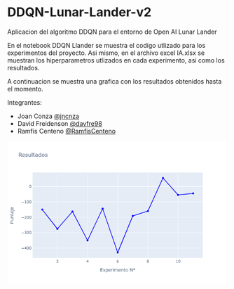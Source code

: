 # DDQN-Lunar-Lander-v2
Aplicacion del algoritmo DDQN para el entorno de Open AI Lunar Lander


En el notebook DDQN Llander se muestra el codigo utlizado para los experimentos del proyecto. Asi mismo, en el archivo excel IA.xlsx se muestran los hiperparametros utlizados en cada experimento, asi como los resultados.

A continuacion se muestra una grafica con los resultados obtenidos hasta el momento.

Integrantes:

* Joan Conza  [@jncnza](https://github.com/jncnza/)
* David Freidenson [@davfre98](https://github.com/davfre98)
* Ramfis Centeno  [@RamfisCenteno](https://github.com/RamfisCenteno/)

![img1](img.png)

